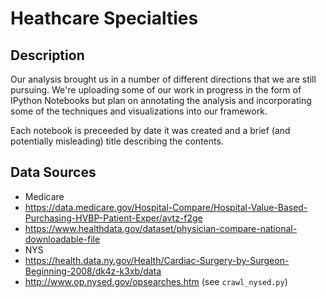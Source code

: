 # Heathcare Specialties

## Description
Our analysis brought us in a number of different directions that we are still pursuing. We're uploading some of our work in progress in the form of IPython Notebooks but plan on annotating the analysis and incorporating some of the techniques and visualizations into our framework.

Each notebook is preceeded by date it was created and a brief (and potentially misleading) title describing the contents.

## Data Sources

- Medicare
 - https://data.medicare.gov/Hospital-Compare/Hospital-Value-Based-Purchasing-HVBP-Patient-Exper/avtz-f2ge
 - https://www.healthdata.gov/dataset/physician-compare-national-downloadable-file
- NYS
 - https://health.data.ny.gov/Health/Cardiac-Surgery-by-Surgeon-Beginning-2008/dk4z-k3xb/data
 - http://www.op.nysed.gov/opsearches.htm (see `crawl_nysed.py`)
